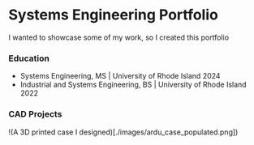 # Systems Engineering Portfolio

I wanted to showcase some of my work, so I created this portfolio

### Education
* Systems Engineering, MS | University of Rhode Island 2024
* Industrial and Systems Engineering, BS | University of Rhode Island 2022


### CAD Projects
!(A 3D printed case I designed)[./images/ardu_case_populated.png])